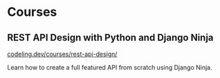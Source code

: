 # Courses

## REST API Design with Python and Django Ninja

[codeling.dev/courses/rest-api-design/](https://codeling.dev/courses/rest-api-design/)

Learn how to create a full featured API from scratch using Django Ninja.